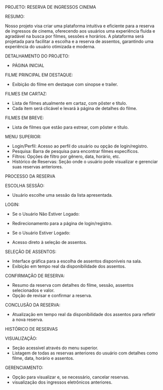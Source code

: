 PROJETO: RESERVA DE INGRESSOS CINEMA

RESUMO: 

Nosso projeto visa criar uma plataforma intuitiva e eficiente para a reserva de ingressos de cinema,
oferecendo aos usuários uma experiência fluida e agradável na busca por filmes, sessões e horários.
A plataforma será projetada para facilitar a escolha e a reserva de assentos, garantindo uma
experiência do usuário otimizada e moderna.
 

DETALHAMENTO DO PROJETO:

- PÁGINA INICIAL 


FILME PRINCIPAL EM DESTAQUE:

- Exibição do filme em destaque com sinopse e trailer.


FILMES EM CARTAZ:

- Lista de filmes atualmente em cartaz, com pôster e título.
- Cada item será clicável e levará à página de detalhes do filme.

FILMES EM BREVE:

- Lista de filmes que estão para estrear, com pôster e título.

MENU SUPERIOR:

- Login/Perfil: Acesso ao perfil do usuário ou opção de login/registro.
- Pesquisa: Barra de pesquisa para encontrar filmes específicos.
- Filtros: Opções de filtro por gênero, data, horário, etc.
- Histórico de Reservas: Seção onde o usuário pode visualizar e gerenciar suas reservas anteriores.

PROCESSO DA RESERVA

ESCOLHA SESSÃO:

- Usuário escolhe uma sessão da lista apresentada.

LOGIN:

- Se o Usuário Não Estiver Logado:
- Redirecionamento para a página de login/registro.

- Se o Usuário Estiver Logado:
- Acesso direto à seleção de assentos.

SELEÇÃO DE ASSENTOS:

- Interface gráfica para a escolha de assentos disponíveis na sala.
- Exibição em tempo real da disponibilidade dos assentos.

CONFIRMAÇÃO DE RESERVA:

- Resumo da reserva com detalhes do filme, sessão, assentos selecionados e valor.
- Opção de revisar e confirmar a reserva.

CONCLUSÃO DA RESERVA:

- Atualização em tempo real da disponibilidade dos assentos para refletir a nova reserva.

HISTÓRICO DE RESERVAS

VISUALIZAÇÃO:

- Seção acessível através do menu superior.
- Listagem de todas as reservas anteriores do usuário com detalhes como filme, data, horário e assentos.

GERENCIAMENTO:

- Opção para visualizar e, se necessário, cancelar reservas.
- visualização dos ingressos eletrônicos anteriores.
 



 




